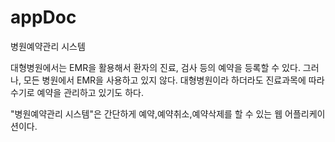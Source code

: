 # appDoc
병원예약관리 시스템

대형병원에서는 EMR을 활용해서 환자의 진료, 검사 등의 예약을 등록할 수 있다. 그러나, 모든 병원에서 EMR을 사용하고 있지 않다. 대형병원이라 하더라도 진료과목에 따라 
수기로 예약을 관리하고 있기도 하다.

"병원예약관리 시스템"은 간단하게 예약,예약취소,예약삭제를 할 수 있는 웹 어플리케이션이다.

